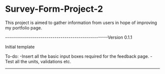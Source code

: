 # Survey-Form-Project-2
This project is aimed to gather information from users in hope of improving my portfolio page.

----------------------------------------------------Version 0.1.1

Initial template

To-do:
-Insert all the basic input boxes required for the feedback page.
-Test all the units, validations etc.

----------------------------------------------------
